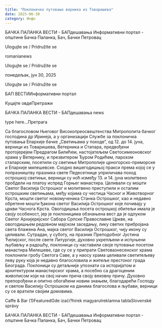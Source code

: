 ```yaml
---
title: "Поклоничко путовање верника из Товаришева"
date: 2025-06-30
category: Инфо
---
```


БАЧКА ПАЛАНКА ВЕСТИ - БАПдешавања Информативни портал - општине Бачка Паланка, Бач, Бачки Петровац

Ulogujte se / Pridružite se

romanianews

Ulogujte se / Pridružite se

понедељак, јун 30, 2025

Ulogujte se / Pridružite se

БАП ВЕСТИИнформативни портал

Куцајте овдеПретражи

БАЧКА ПАЛАНКА ВЕСТИ - БАПдешавања news

type here...Претрага

Са благословом Његовог Високопреосвештенства Митрополита бачког господина др Иринеја, а у организацији Службе за поклоничка путовања Епархије бачке „Светињама у походеˮ, од 12. до 14. јуна, верници из Товаришева, Ветерника и Стапара, предвођени протојерејем Предрагом Билићем, настојатељем Светосимеоновског храма у Ветернику, и презвитером Ђуром Родићем, парохом стапарским, посетили су светиње Митрополије црногорско-приморске и Епархије милешевске.
Сходно вишегодишњој пракси према којој се у попразништву празника свете Педесетнице уприличава поход острошкој светињи, верници су ноћ између 13. и 14. јуна молитвено пробдели на платоу испред Горњег манастира. Целивали су мошти Светог Василија Острошког и молитвено приступили и осталим острошким светињама, међу којима су честица Часног и Животворног Крста, мошти светог новомученика Станка Острошког, као и недавно обретене мошти ђакона светог Василија Острошког које почивају у цркви Часнога Крста. Овогодишња посета острошкој обитељи имала је своју особеност, јер је поклоницима обзнањена вест да је одлуком Светог Архијерејског Сабора Српске Православне Цркве, на овогодишњем редовном мајском заседању, лику светих прибројана света блажена Ана, мајка светог Василија Острошког, чију икону су целивали. Сутрадан, у суботу, на празник Преподобног Јустина Ћелијског, после свете Литургије, духовно укрепљени и испуњени љубављу и радошћу, поклоници су наставили своје путовање посетом манастира Милешеве, где су се у припрати Световазнесенског храма поклонили гробу Светога Саве, а у наосу храма целивали светитељеву леву руку која је недавно благословила и житеље престоног града Београда. Поклоници су детаљније упознати са историјатом и архитектуром манастирског храма, а посебно са драгоценим живописом који на свој начин прича своју вековну причу. Духовно препорођени и опитно обогаћени новим знањем, благодарећи Господу и светом Василију Острошком на данима благослова и љубави, верници су се вратили својим домовима.

Caffe & Bar (1)FeaturedGde izaći?hírek magyarulreklamna tablaSlovenské správy

БАЧКА ПАЛАНКА ВЕСТИ - БАПдешавања Информативни портал - општине Бачка Паланка, Бач, Бачки Петровац
